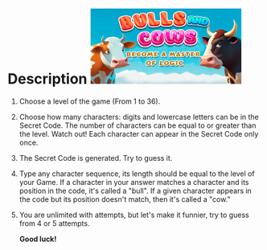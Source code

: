 
# Description   <img src="bulls_cows.png" width="300" height="150">

1. Choose a level of the game (From 1 to 36).
2. Choose how many characters: digits and lowercase letters can be in the Secret Code.
   The number of characters can be equal to or greater than the level.
   Watch out! Each character can appear in the Secret Code only once.
3. The Secret Code is generated. Try to guess it.
4. Type any character sequence,  its length should be equal to the level of your Game.
   If a character in your answer matches a character and its position in the code, it's called a "bull".
   If a given character appears in the code but its position doesn't match, then it's called a "cow."
5. You are unlimited with attempts, but let's make it funnier, try to guess from 4 or 5 attempts.
   
   **Good luck!**
